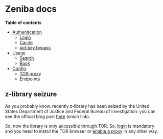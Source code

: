 # Zeniba docs

**Table of contents**

- [Authentication](auth.md)
  - [Login](auth.md#login)
  - [Cache](auth.md#cache)
  - [uid-key bypass](auth.md#uid-key-bypass)
- [Usage](usage.md)
  - [Search](#search)
  - [Book](#book)
- [Config](config.md)
  - [TOR proxy](config.md#tor-proxy)
  - [Endpoints](config.md#endpoints)

## z-library seizure

As you probably know, recently z-library has been seized by the United States Department of Justice and Federal Bureau of Investigation: you can see the official blog post [here](http://bookszlibb74ugqojhzhg2a63w5i2atv5bqarulgczawnbmsb6s6qead.onion/blog/36) (onion link).

So, now the library is only accessible through TOR. So, [login](auth.md#authentication) is mandatory and you need to install the TOR browser or [enable a proxy](config.md#tor-proxy) in any other way.
